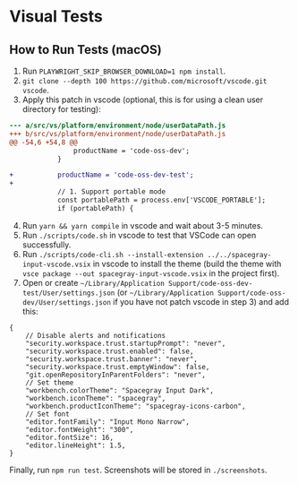 # Visual Tests

## How to Run Tests (macOS)

1. Run `PLAYWRIGHT_SKIP_BROWSER_DOWNLOAD=1 npm install`.
2. `git clone --depth 100 https://github.com/microsoft/vscode.git vscode`.
3. Apply this patch in vscode (optional, this is for using a clean user directory for testing):

```diff
--- a/src/vs/platform/environment/node/userDataPath.js
+++ b/src/vs/platform/environment/node/userDataPath.js
@@ -54,6 +54,8 @@
                productName = 'code-oss-dev';
            }

+           productName = 'code-oss-dev-test';
+
            // 1. Support portable mode
            const portablePath = process.env['VSCODE_PORTABLE'];
            if (portablePath) {
```

4. Run `yarn && yarn compile` in vscode and wait about 3-5 minutes.
5. Run `./scripts/code.sh` in vscode to test that VSCode can open successfully.
6. Run `./scripts/code-cli.sh --install-extension ../../spacegray-input-vscode.vsix` in vscode to install the theme (build the theme with `vsce package --out spacegray-input-vscode.vsix` in the project first).
7. Open or create `~/Library/Application Support/code-oss-dev-test/User/settings.json` (or `~/Library/Application Support/code-oss-dev/User/settings.json` if you have not patch vscode in step 3) and add this:

```
{
    // Disable alerts and notifications
    "security.workspace.trust.startupPrompt": "never",
    "security.workspace.trust.enabled": false,
    "security.workspace.trust.banner": "never",
    "security.workspace.trust.emptyWindow": false,
    "git.openRepositoryInParentFolders": "never",
    // Set theme
    "workbench.colorTheme": "Spacegray Input Dark",
    "workbench.iconTheme": "spacegray",
    "workbench.productIconTheme": "spacegray-icons-carbon",
    // Set font
    "editor.fontFamily": "Input Mono Narrow",
    "editor.fontWeight": "300",
    "editor.fontSize": 16,
    "editor.lineHeight": 1.5,
}
```

Finally, run `npm run test`. Screenshots will be stored in `./screenshots`.
